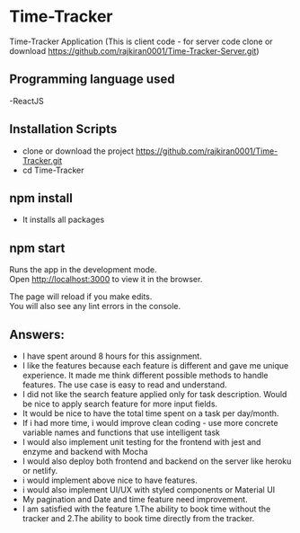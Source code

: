 # Time-Tracker

Time-Tracker Application (This is client code - for server code clone or download https://github.com/rajkiran0001/Time-Tracker-Server.git)

## Programming language used

-ReactJS

## Installation Scripts

- clone or download the project https://github.com/rajkiran0001/Time-Tracker.git
- cd Time-Tracker

## npm install

- It installs all packages

## npm start

Runs the app in the development mode.<br />
Open [http://localhost:3000](http://localhost:3000) to view it in the browser.

The page will reload if you make edits.<br />
You will also see any lint errors in the console.

## Answers:

- I have spent around 8 hours for this assignment.
- I like the features because each feature is different and gave me unique experience. It made me think different possible methods to handle features. The use case is easy to read and understand.
- I did not like the search feature applied only for task description. Would be nice to apply search feature for more input fields.
- It would be nice to have the total time spent on a task per day/month.
- If i had more time, i would improve clean coding - use more concrete variable names and functions that use intelligent task
- I would also implement unit testing for the frontend with jest and enzyme and backend with Mocha
- I would also deploy both frontend and backend on the server like heroku or netlify.
- i would implement above nice to have features.
- i would also implement UI/UX with styled components or Material UI
- My pagination and Date and time feature need improvement.
- I am satisfied with the feature 1.The ability to book time without the tracker and 2.The ability to book time directly from the tracker.
